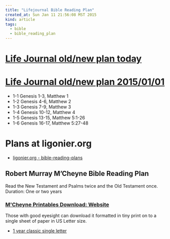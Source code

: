 ```yaml
---
title: "Lifejournal Bible Reading Plan"
created_at: Sun Jan 11 21:56:08 MST 2015
kind: article
tags:
  - bible
  - bible_reading_plan
---
```


# [Life Journal old/new plan today](https://www.biblegateway.com/reading-plans/old-new-testament/today)


# [Life Journal old/new plan 2015/01/01](https://www.biblegateway.com/reading-plans/old-new-testament/2015/01/01?version=NIV)

* 1-1 Genesis 1-3, Matthew 1
* 1-2 Genesis 4-6, Matthew 2
* 1-3 Genesis 7-9, Matthew 3
* 1-4 Genesis 10-12, Matthew 4
* 1-5 Genesis 13-15, Matthew 5:1-26
* 1-6 Genesis 16-17, Matthew 5:27-48

# Plans at ligonier.org

* [ligonier.org - bible-reading-plans](http://www.ligonier.org/blog/bible-reading-plans/)

## Robert Murray M’Cheyne Bible Reading Plan

Read the New Testament and Psalms twice and the Old Testament once.
Duration: One or two years

### [M'Cheyne Printables Download: Website](http://www.edginet.org/mcheyne/printables.html)

Those with good eyesight can download it formatted in tiny print on to
a single sheet of paper in US Letter size.

* [1 year classic single letter](http://www.edginet.org/mcheyne/year_classic_single_letter.pdf)

